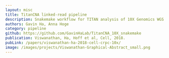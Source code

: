 ```yaml
---
layout: misc
title: TitanCNA linked-read pipeline
description: Snakemake workflow for TITAN analysis of 10X Genomics WGS
authors: Gavin Ha, Anna Hoge
category: pipeline
github: https://github.com/GavinHaLab/TitanCNA_10X_snakemake
publication: Viswanathan, Ha, Hoff et al, Cell, 2018.
pubLink: /papers/viswanathan-ha-2018-cell-crpc-10x/
image: /images/projects/Viswanathan-Graphical-Abstract_small.png
---
```

